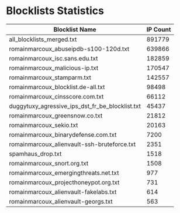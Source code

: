 # Blocklists Statistics
| Blocklist Name | IP Count |
|----|----|
| all_blocklists_merged.txt | 891779 |
| romainmarcoux_abuseipdb-s100-120d.txt | 639866 |
| romainmarcoux_isc.sans.edu.txt | 182859 |
| romainmarcoux_malicious-ip.txt | 170547 |
| romainmarcoux_stamparm.txt | 142557 |
| romainmarcoux_blocklist.de-all.txt | 98498 |
| romainmarcoux_cinsscore.com.txt | 66112 |
| duggytuxy_agressive_ips_dst_fr_be_blocklist.txt | 45437 |
| romainmarcoux_greensnow.co.txt | 21812 |
| romainmarcoux_sekio.txt | 20163 |
| romainmarcoux_binarydefense.com.txt | 7200 |
| romainmarcoux_alienvault-ssh-bruteforce.txt | 2351 |
| spamhaus_drop.txt | 1518 |
| romainmarcoux_snort.org.txt | 1508 |
| romainmarcoux_emergingthreats.net.txt | 977 |
| romainmarcoux_projecthoneypot.org.txt | 731 |
| romainmarcoux_alienvault-fakelabs.txt | 614 |
| romainmarcoux_alienvault-georgs.txt | 563 |
